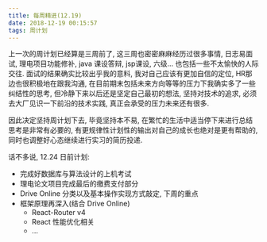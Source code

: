 ```yaml
---
title: 每周精进(12.19)
date: 2018-12-19 00:15:57
tags: 周计划
---
```




上一次的周计划已经算是三周前了, 这三周也密密麻麻经历过很多事情, 日志易面试, 理电项目功能修补, java 课设答辩, jsp课设, 六级... 也包括一些不太愉快的人际交往. 面试的结果确实比较出乎我的意料, 我对自己应该有更加自信的定位, HR那边也很积极地在跟我沟通, 在目前期末包括未来方向等等的压力下我确实多了一些纠结性的思考, 但冷静下来以后还是坚定自己最初的想法, 坚持对技术的追求, 必须去大厂见识一下前沿的技术实践, 真正会承受的压力未来还有很多.

因此决定坚持周计划下去, 毕竟坚持本不易, 在繁忙的生活中适当停下来进行总结思考是非常有必要的, 有更规律性计划性的输出对自己的成长也绝对是更有帮助的, 同时也调整好心态继续进行实习的简历投递.

话不多说,  12.24 日前计划:

- 完成好数据库与算法设计的上机考试
- 理电论文项目完成最后的缴费支付部分
- Drive Online 分类以及基本操作实现方式敲定, 下周的重点
- 框架原理再深入(结合 Drive Online)
  - React-Router v4
  - React 性能优化相关
  - ...